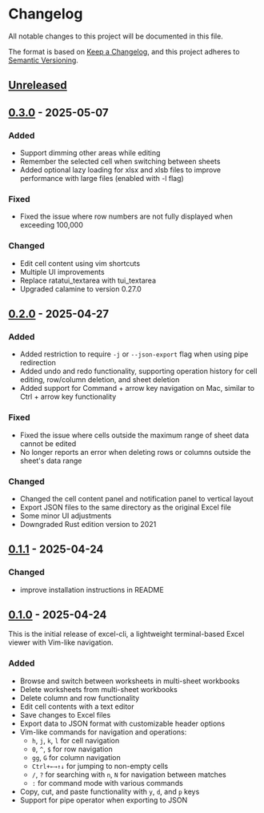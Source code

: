 # Changelog

All notable changes to this project will be documented in this file.

The format is based on [Keep a Changelog](https://keepachangelog.com/en/1.1.0/),
and this project adheres to [Semantic Versioning](https://semver.org/spec/v2.0.0.html).

## [Unreleased]

## [0.3.0] - 2025-05-07

### Added

- Support dimming other areas while editing
- Remember the selected cell when switching between sheets
- Added optional lazy loading for xlsx and xlsb files to improve performance with large files (enabled with -l flag)

### Fixed

- Fixed the issue where row numbers are not fully displayed when exceeding 100,000

### Changed

- Edit cell content using vim shortcuts
- Multiple UI improvements
- Replace ratatui_textarea with tui_textarea
- Upgraded calamine to version 0.27.0

## [0.2.0] - 2025-04-27

### Added

- Added restriction to require `-j` or `--json-export` flag when using pipe redirection
- Added undo and redo functionality, supporting operation history for cell editing, row/column deletion, and sheet deletion
- Added support for Command + arrow key navigation on Mac, similar to Ctrl + arrow key functionality

### Fixed

- Fixed the issue where cells outside the maximum range of sheet data cannot be edited
- No longer reports an error when deleting rows or columns outside the sheet's data range

### Changed

- Changed the cell content panel and notification panel to vertical layout
- Export JSON files to the same directory as the original Excel file
- Some minor UI adjustments
- Downgraded Rust edition version to 2021

## [0.1.1] - 2025-04-24

### Changed

- improve installation instructions in README

## [0.1.0] - 2025-04-24

This is the initial release of excel-cli, a lightweight terminal-based Excel viewer with Vim-like navigation.

### Added

- Browse and switch between worksheets in multi-sheet workbooks
- Delete worksheets from multi-sheet workbooks
- Delete column and row functionality
- Edit cell contents with a text editor
- Save changes to Excel files
- Export data to JSON format with customizable header options
- Vim-like commands for navigation and operations:
  - `h`, `j`, `k`, `l` for cell navigation
  - `0`, `^`, `$` for row navigation
  - `gg`, `G` for column navigation
  - `Ctrl+←→↑↓` for jumping to non-empty cells
  - `/`, `?` for searching with `n`, `N` for navigation between matches
  - `:` for command mode with various commands
- Copy, cut, and paste functionality with `y`, `d`, and `p` keys
- Support for pipe operator when exporting to JSON

[Unreleased]: https://github.com/fuhan666/excel-cli/compare/v0.3.0...HEAD
[0.3.0]: https://github.com/fuhan666/excel-cli/releases/tag/v0.3.0
[0.2.0]: https://github.com/fuhan666/excel-cli/releases/tag/v0.2.0
[0.1.1]: https://github.com/fuhan666/excel-cli/releases/tag/v0.1.1
[0.1.0]: https://github.com/fuhan666/excel-cli/releases/tag/v0.1.0
